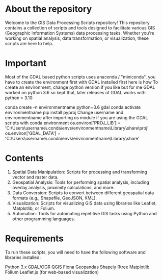 # About the repository
Welcome to the GIS Data Processing Scripts repository! This repository contains a collection of scripts and tools designed to facilitate various GIS (Geographic Information Systems) data processing tasks. Whether you're working on spatial analysis, data transformation, or visualization, these scripts are here to help.

# Important
Most of the GDAL based python scripts uses anaconda / "miniconda", you have to create the environment first with GDAL installed first here is how
To create an environment, change python version if you like but for me GDAL worked on python 3.6 so kept that, later releases of GDAL works with python > 3.10

conda create -n environmentname python=3.6 gdal 
conda activate environmentname
pip install pyproj
Change username and environmentname after importing os module if you are using the GDAL scripts with conda environment
os.environ['PROJ_LIB'] = 'C:\\Users\\username\\.conda\\envs\\environmentname\\Library\\share\\proj'
os.environ['GDAL_DATA'] = 'C:\\Users\\username\\.conda\\envs\\environmentname\\Library\\share'

# Contents
1. Spatial Data Manipulation: Scripts for processing and transforming vector and raster data.
2. Geospatial Analysis: Tools for performing spatial analysis, including overlay analysis, proximity calculations, and more.
3. Data Conversion: Scripts to convert between different geospatial data formats (e.g., Shapefile, GeoJSON, KML).
4. Visualization: Scripts for visualizing GIS data using libraries like Leaflet, Matplotlib, or Folium.
5. Automation: Tools for automating repetitive GIS tasks using Python and other programming languages.

# Requirements
To run these scripts, you will need to have the following software and libraries installed:

Python 3.x
GDAL/OGR
QGIS
Fiona
Geopandas
Shapely
Rtree
Matplotlib
Folium
Leaflet.js (for web-based visualization)
